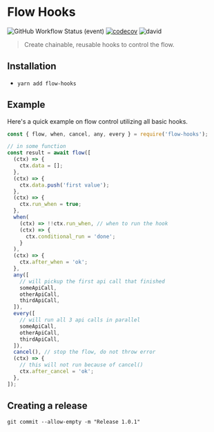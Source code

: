 # Flow Hooks

![GitHub Workflow Status (event)](https://img.shields.io/github/workflow/status/radenkovic/flow-hooks/run-tests)
[![codecov](https://codecov.io/gh/radenkovic/flow-hooks/branch/master/graph/badge.svg)](https://codecov.io/gh/radenkovic/flow-hooks)
![david](https://david-dm.org/radenkovic/flow-hooks.svg)

> Create chainable, reusable hooks to control the flow.

## Installation

- `yarn add flow-hooks`


## Example

Here's a quick example on flow control utilizing all basic hooks.

```js
const { flow, when, cancel, any, every } = require('flow-hooks');

// in some function
const result = await flow([
  (ctx) => {
    ctx.data = [];
  },
  (ctx) => {
    ctx.data.push('first value');
  },
  (ctx) => {
    ctx.run_when = true;
  },
  when(
    (ctx) => !!ctx.run_when, // when to run the hook
    (ctx) => {
      ctx.conditional_run = 'done';
    }
  ),
  (ctx) => {
    ctx.after_when = 'ok';
  },
  any([
    // will pickup the first api call that finished
    someApiCall,
    otherApiCall,
    thirdApiCall,
  ]),
  every([
    // will run all 3 api calls in parallel
    someApiCall,
    otherApiCall,
    thirdApiCall,
  ]),
  cancel(), // stop the flow, do not throw error
  (ctx) => {
    // this will not run because of cancel()
    ctx.after_cancel = 'ok';
  },
]);

```


## Creating a release

`git commit --allow-empty -m "Release 1.0.1"`